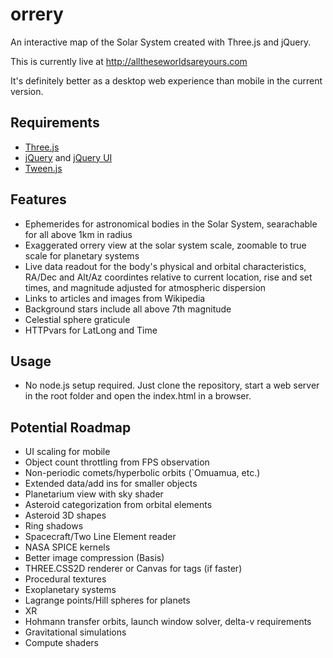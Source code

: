 # orrery
An interactive map of the Solar System created with Three.js and jQuery.

This is currently live at http://alltheseworldsareyours.com

It's definitely better as a desktop web experience than mobile in the current version.

## Requirements
- [Three.js](https://github.com/mrdoob/three.js/)
- [jQuery](https://github.com/jquery/jquery) and [jQuery UI](https://github.com/jquery/jquery-ui)
- [Tween.js](https://github.com/tweenjs/tween.js/)

## Features
- Ephemerides for astronomical bodies in the Solar System, searachable for all above 1km in radius 
- Exaggerated orrery view at the solar system scale, zoomable to true scale for planetary systems
- Live data readout for the body's physical and orbital characteristics, RA/Dec and Alt/Az coordintes relative to current location, rise and set times, and magnitude adjusted for atmospheric dispersion
- Links to articles and images from Wikipedia
- Background stars include all above 7th magnitude
- Celestial sphere graticule
- HTTPvars for LatLong and Time

## Usage
- No node.js setup required. Just clone the repository, start a web server in the root folder and open the index.html in a browser.

## Potential Roadmap
- UI scaling for mobile
- Object count throttling from FPS observation
- Non-periodic comets/hyperbolic orbits (`Omuamua, etc.)
- Extended data/add ins for smaller objects
- Planetarium view with sky shader
- Asteroid categorization from orbital elements
- Asteroid 3D shapes
- Ring shadows
- Spacecraft/Two Line Element reader
- NASA SPICE kernels
- Better image compression (Basis)
- THREE.CSS2D renderer or Canvas for tags (if faster)
- Procedural textures
- Exoplanetary systems
- Lagrange points/Hill spheres for planets
- XR
- Hohmann transfer orbits, launch window solver, delta-v requirements
- Gravitational simulations
- Compute shaders
